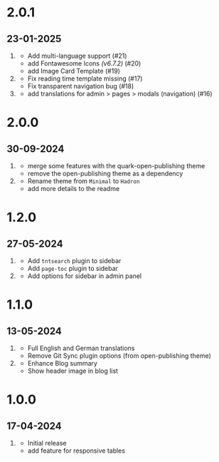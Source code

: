 # 2.0.1
## 23-01-2025
1. [](#new)
   - Add multi-language support (#21)
   - add Fontawesome Icons _(v6.7.2)_ (#20)
   - add Image Card Template (#19)
1. [](#bugfix)
   - Fix reading time template missing (#17)
   - Fix transparent navigation bug (#18)
1. [](#improved)
   - add translations for admin > pages > modals (navigation) (#16)

# 2.0.0
##  30-09-2024
1. [](#new)
   - merge some features with the quark-open-publishing theme
   - remove the open-publishing theme as a dependency
1. [](#improved)
   - Rename theme from `Minimal` to `Hadron`
   - add more details to the readme

# 1.2.0
##  27-05-2024
1. [](#new)
   - Add `tntsearch` plugin to sidebar
   - Add `page-toc` plugin to sidebar
2. [](#improved)
   - Add options for sidebar in admin panel

# 1.1.0
##  13-05-2024
1. [](#new)
   - Full English and German translations
   - Remove Git Sync plugin options (from open-publishing theme)
2. [](#improved)
   - Enhance Blog summary
   - Show header image in blog list

# 1.0.0
##  17-04-2024
1. [](#new)
   - Initial release
   - add feature for responsive tables
